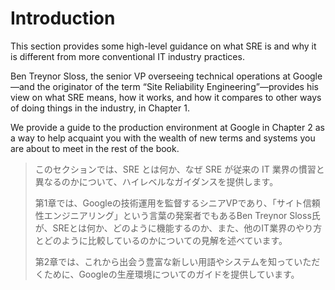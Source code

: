 # Introduction

This section provides some high-level guidance on what SRE is and why it is different from more conventional IT industry practices.

Ben Treynor Sloss, the senior VP overseeing technical operations at Google—and the originator of the term “Site Reliability Engineering”—provides his view on what SRE means, how it works, and how it compares to other ways of doing things in the industry, in Chapter 1.

We provide a guide to the production environment at Google in Chapter 2 as a way to help acquaint you with the wealth of new terms and systems you are about to meet in the rest of the book.

> このセクションでは、SRE とは何か、なぜ SRE が従来の IT 業界の慣習と異なるのかについて、ハイレベルなガイダンスを提供します。
>
> 第1章では、Googleの技術運用を監督するシニアVPであり、「サイト信頼性エンジニアリング」という言葉の発案者でもあるBen Treynor Sloss氏が、SREとは何か、どのように機能するのか、また、他のIT業界のやり方とどのように比較しているのかについての見解を述べています。
>
> 第2章では、これから出会う豊富な新しい用語やシステムを知っていただくために、Googleの生産環境についてのガイドを提供しています。

